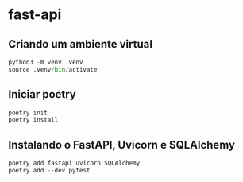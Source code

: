 # fast-api

## Criando um ambiente virtual

~~~python
python3 -m venv .venv
source .venv/bin/activate
~~~

## Iniciar poetry

~~~python
poetry init
poetry install
~~~

## Instalando o FastAPI, Uvicorn e SQLAlchemy

~~~python
poetry add fastapi uvicorn SQLAlchemy
poetry add --dev pytest
~~~
